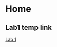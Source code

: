 # Home 
## Lab1 temp link

[Lab 1](https://github.com/luke-griffiths/Fast-Robots/blob/dc50d95c26530731d94f671b29c16871ace6964f/Intro%20to%20Artemis.html)
